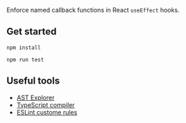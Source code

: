 Enforce named callback functions in React `useEffect` hooks.

##  Get started

```
npm install
```

```
npm run test
```

## Useful tools

- [AST Explorer](https://astexplorer.net/)
- [TypeScript compiler](https://github.com/microsoft/TypeScript/tree/main/src/compiler)
- [ESLint custome rules](https://eslint.org/docs/latest/extend/custom-rule-tutorial)
